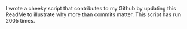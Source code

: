 I wrote a cheeky script that contributes to my Github by updating this ReadMe to illustrate why more than commits matter. This script has run 2005 times.